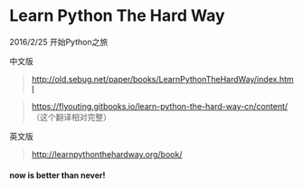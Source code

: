 # Learn Python The Hard Way
2016/2/25
开始Python之旅

中文版
> http://old.sebug.net/paper/books/LearnPythonTheHardWay/index.html

> https://flyouting.gitbooks.io/learn-python-the-hard-way-cn/content/ （这个翻译相对完整）

英文版
> http://learnpythonthehardway.org/book/

#### now is better than never!
